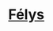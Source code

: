 ﻿---
!LinkItem
Link: felys_hd.md
NameLink: <!--NameLink-->[Félys](hd_felys.md)<!--/NameLink-->
Id: races_hd.md#félys
ParentLink: races_hd.md#races
Name: Félys
ParentName: Races
Attributes:
  NameLink: '[Félys](hd_felys.md)'
  Markdown: >+
    ## <!--NameLink-->[Félys](hd_felys.md)<!--/NameLink-->

AttributesDictionary: >+
  NameLink: '[Félys](hd_felys.md)'

  Markdown: >+

    ## <!--NameLink-->[Félys](hd_felys.md)<!--/NameLink-->



---




# [Félys](hd_felys.md)



